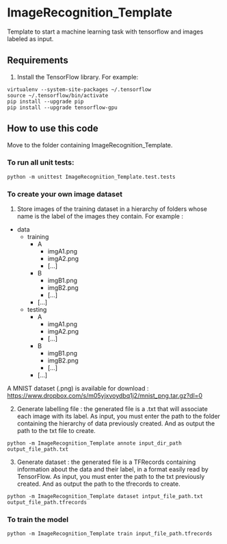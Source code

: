 # ImageRecognition_Template
Template to start a machine learning task with tensorflow and images labeled as input.

## Requirements

1. Install the TensorFlow library. For example:

```
virtualenv --system-site-packages ~/.tensorflow
source ~/.tensorflow/bin/activate
pip install --upgrade pip
pip install --upgrade tensorflow-gpu
```
## How to use this code

Move to the folder containing ImageRecognition_Template.

### To run all unit tests:

```
python -m unittest ImageRecognition_Template.test.tests
```

### To create your own image dataset

1) Store images of the training dataset in a hierarchy of folders whose name is the label of the images they contain. For example :
+ data
	+ training
		+ A
			- imgA1.png
			- imgA2.png
			- [...]
		+ B
			- imgB1.png
			- imgB2.png
			- [...]
		+ [...]
	+ testing
		+ A
			- imgA1.png
			- imgA2.png
			- [...]
		+ B
			- imgB1.png
			- imgB2.png
			- [...]
		+ [...]

A MNIST dataset (.png) is available for download : https://www.dropbox.com/s/m05yjxvoydbq1j2/mnist_png.tar.gz?dl=0

2) Generate labelling file : the generated file is a .txt that will associate each image with its label. As input, you must enter the path to the folder containing the hierarchy of data previously created. And as output the path to the txt file to create.
```
python -m ImageRecognition_Template annote input_dir_path output_file_path.txt
```

3) Generate dataset : the generated file is a TFRecords containing information about the data and their label, in a format easily read by TensorFlow. As input, you must enter the path to the txt previously created. And as output the path to the tfrecords to create.
```
python -m ImageRecognition_Template dataset intput_file_path.txt output_file_path.tfrecords
```


### To train the model

```
python -m ImageRecognition_Template train input_file_path.tfrecords
```
